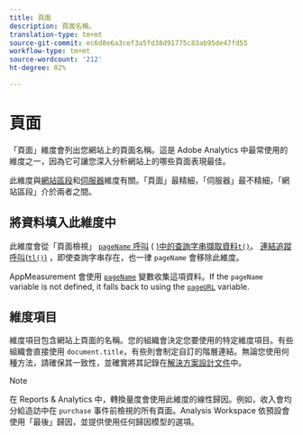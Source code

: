```yaml
---
title: 頁面
description: 頁面名稱。
translation-type: tm+mt
source-git-commit: ec6d8e6a3cef3a5fd38d91775c83ab95de47fd55
workflow-type: tm+mt
source-wordcount: '212'
ht-degree: 82%

---
```



# 頁面

「頁面」維度會列出您網站上的頁面名稱。這是 Adobe Analytics 中最常使用的維度之一，因為它可讓您深入分析網站上的哪些頁面表現最佳。

此維度與[網站區段](site-section.md)和[伺服器](server.md)維度有關。「頁面」最精細，「伺服器」最不精細，「網站區段」介於兩者之間。

## 將資料填入此維度中

此維度會從「頁面檢視」 [`pageName` 呼叫](/help/implement/validate/query-parameters.md) ( [)中的查詢字串擷取資料`t()`](/help/implement/vars/functions/t-method.md)。 [連結追蹤呼叫(`tl()`)](/help/implement/vars/functions/tl-method.md) ，即使查詢字串存在，也一律 `pageName` 會移除此維度。

AppMeasurement 會使用 [`pageName`](/help/implement/vars/page-vars/pagename.md) 變數收集這項資料。If the `pageName` variable is not defined, it falls back to using the [`pageURL`](/help/implement/vars/page-vars/pageurl.md) variable.

## 維度項目

維度項目包含網站上頁面的名稱。您的組織會決定您要使用的特定維度項目。有些組織會直接使用 `document.title`，有些則會制定自訂的階層連結。無論您使用何種方法，請確保其一致性，並確實將其記錄在[解決方案設計文件](/help/implement/prepare/solution-design.md)中。

>[!NOTE]
>
>在 Reports &amp; Analytics 中，轉換量度會使用此維度的線性歸因。例如，收入會均分給造訪中在 `purchase` 事件前檢視的所有頁面。Analysis Workspace 依預設會使用「最後」歸因，並提供使用任何歸因模型的選項。
